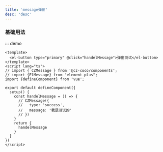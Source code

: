 ```yaml
---
title: 'message弹窗'
desc: 'desc'
---
```


### 基础用法

[//]: # (:::demo)

[//]: # (<message-demo></message-demo>)
::: demo
```vue
<template>
  <el-button type="primary" @click="handelMessage">弹窗测试</el-button>
</template>
<script lang="ts">
// import { CZMessage } from '@cz-coco/components';
// import {ElMessage} from "element-plus";
import {defineComponent} from 'vue';

export default defineComponent({
  setup() {
    const handelMessage = () => {
      // CZMessage({
      //   type: 'success',
      //   message: '我是测试的'
      // })
    }
    return {
      handelMessage
    }
  }
})
</script>
```



